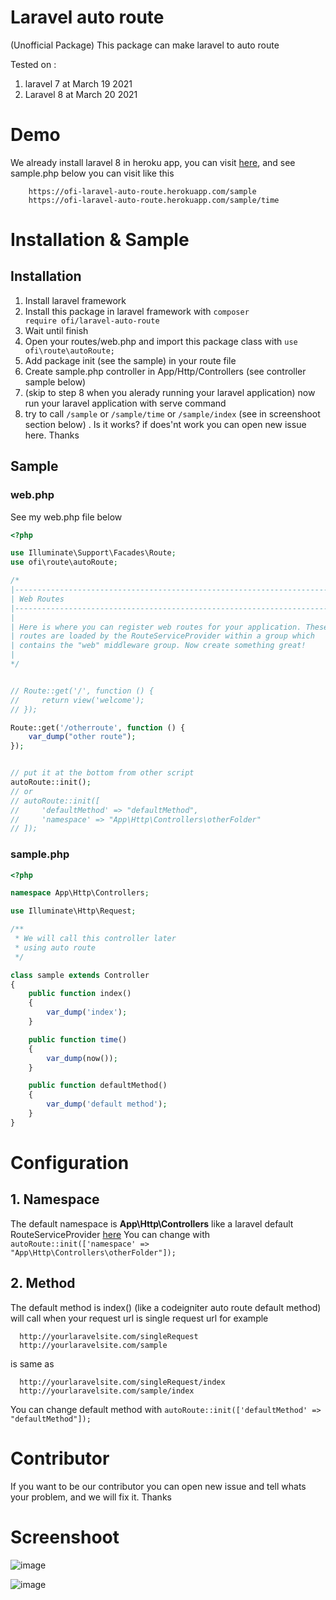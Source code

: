 # Laravel auto route
(Unofficial Package) This package can make laravel to auto route

Tested on :
1. laravel 7 at March 19 2021
2. Laravel 8 at March 20 2021

# Demo
We already install laravel 8 in heroku app, you can visit <a href="https://ofi-laravel-auto-route.herokuapp.com">here</a>, and see sample.php below you can visit like this
```
    https://ofi-laravel-auto-route.herokuapp.com/sample
    https://ofi-laravel-auto-route.herokuapp.com/sample/time
```

# Installation & Sample
## Installation
1. Install laravel framework
2. Install this package in laravel framework with <code>composer require ofi/laravel-auto-route</code>
3. Wait until finish
4. Open your routes/web.php and import this package class with <code>use ofi\route\autoRoute;</code>
5. Add package init (see the sample) in your route file
6. Create sample.php controller in App/Http/Controllers (see controller sample below)
7. (skip to step 8 when you alerady running your laravel application) now run your laravel application with serve command
8. try to call <code>/sample</code> or <code>/sample/time</code> or <code>/sample/index</code> (see in screenshoot section below) . Is it works? if does'nt work you can open new issue here. Thanks

## Sample
### web.php
See my web.php file below

```php
<?php

use Illuminate\Support\Facades\Route;
use ofi\route\autoRoute;

/*
|--------------------------------------------------------------------------
| Web Routes
|--------------------------------------------------------------------------
|
| Here is where you can register web routes for your application. These
| routes are loaded by the RouteServiceProvider within a group which
| contains the "web" middleware group. Now create something great!
|
*/


// Route::get('/', function () {
//     return view('welcome');
// });

Route::get('/otherroute', function () {
    var_dump("other route");
});


// put it at the bottom from other script
autoRoute::init();
// or
// autoRoute::init([
//     'defaultMethod' => "defaultMethod", 
//     'namespace' => "App\Http\Controllers\otherFolder"
// ]);
```

### sample.php
```php
<?php

namespace App\Http\Controllers;

use Illuminate\Http\Request;

/**
 * We will call this controller later
 * using auto route
 */

class sample extends Controller
{
    public function index()
    {
        var_dump('index');
    }

    public function time()
    {
        var_dump(now());
    }

    public function defaultMethod()
    {
        var_dump('default method');
    }
}

```

# Configuration
## 1. Namespace
The default namespace is <b>App\Http\Controllers</b>
like a laravel default RouteServiceProvider <a href="https://github.com/laravel/laravel/blob/8.x/app/Providers/RouteServiceProvider.php">here</a>
You can change with <code>autoRoute::init(['namespace' => "App\Http\Controllers\otherFolder"]);</code>
## 2. Method
The default method is index() (like a codeigniter auto route default method) will call when your request url is single request url
for example
```
  http://yourlaravelsite.com/singleRequest
  http://yourlaravelsite.com/sample
```
is same as
```
  http://yourlaravelsite.com/singleRequest/index
  http://yourlaravelsite.com/sample/index
```

You can change default method with <code>autoRoute::init(['defaultMethod' => "defaultMethod"]);</code>

# Contributor
If you want to be our contributor you can open new issue and tell whats your problem, and we will fix it. Thanks

# Screenshoot
![image](https://user-images.githubusercontent.com/43981051/111856122-3dfdbb00-895b-11eb-99f7-a6f7dbd4612b.png)

![image](https://user-images.githubusercontent.com/43981051/111856150-6685b500-895b-11eb-8eff-2df57d93a550.png)
